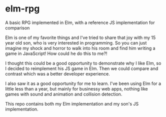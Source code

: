 # elm-rpg
A basic RPG implemented in Elm, with a reference JS implementation for comparison

Elm is one of my favorite things and I've tried to share that joy with my 15 year old son, who is very interested in programming. So you can just imagine my shock and horror to walk into his room and find him writing a game in JavaScript! How could he do this to me?!

I thought this could be a good opportunity to demonstrate why I like Elm, so I decided to reimplement his JS game in Elm. Then we could compare and contrast which was a better developer experience.

I also saw it as a good opportunity for me to learn. I've been using Elm for a little less than a year, but mainly for businessy web apps, nothing like games with sound and animation and collision detection. 

This repo contains both my Elm implementation and my son's JS implementation. 
